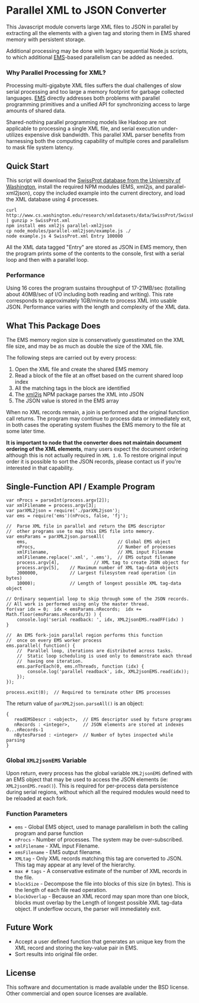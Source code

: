 # Parallel XML to JSON Converter

This Javascript module converts 
large XML files to JSON in parallel by extracting 
all the elements with a given tag
and storing them in EMS shared memory with persistent storage.

Additional processing may be done with legacy sequential Node.js scripts,
to which additional [EMS](https://github.com/SyntheticSemantics/ems)-based 
parallelism can be added as needed.


### Why Parallel Processing for XML? 
Processing multi-gigabyte XML files suffers the dual challenges
 of slow serial processing and too large a memory footprint
 for garbage collected languages.
[EMS](https://github.com/SyntheticSemantics/ems) directly addresses both problems
with parallel programming primitives and a unified API for 
synchronizing access to large amounts of shared data.

Shared-nothing parallel programming models like Hadoop are not
applicable to processing a single XML file, and serial execution
under-utilizes expensive disk bandwidth.  This parallel XML
parser benefits from harnessing both the computing capability of multiple
cores and parallelism to mask file system latency.


## Quick Start

This script will download the 
[SwissProt database from the University of Washington](http://www.cs.washington.edu/research/xmldatasets/www/repository.html#pir),
install the required NPM modules (EMS, xml2js, and parallel-xml2json),
copy the included example into the current directory,
and load the XML database using 4 processes.

```
curl http://www.cs.washington.edu/research/xmldatasets/data/SwissProt/SwissProt.xml.gz | gunzip > SwissProt.xml
npm install ems xml2js parallel-xml2json
cp node_modules/parallel-xml2json/example.js ./
node example.js 4 SwissProt.xml Entry 100000
```

All the XML data tagged "Entry" are stored as JSON in EMS memory,
then the program prints some of the contents to the console,
first with a serial loop and then with a parallel loop.


### Performance
Using 16 cores the program sustains throughput of 17-21MB/sec (totalling
about 40MB/sec of I/O including both reading and writing).  This rate
corresponds to approximately 1GB/minute to process XML into usable JSON.
Performance varies with the length and complexity of the XML data.

## What This Package Does

The EMS memory region size is conservatively guesstimated on the XML file size, 
and may be as much as double the size of the XML file.

The following steps are carried out by every process:
 
1. Open the XML file and create the shared EMS memory
1. Read a block of the file at an offset based on the current shared loop index
1. All the matching tags in the block are identified
1. The [xml2js](https://www.npmjs.org/package/xml2js) NPM package parses the XML into JSON
1. The JSON value is stored in the EMS array

When no XML records remain, a join is performed and the original
function call returns.  The program may continue to process data or
immediately exit, in both cases 
the operating system flushes the EMS memory to the file at some later time.


__It is important to node that the converter does not 
maintain document ordering of the XML elements__, 
many users expect the document ordering
although this is not actually required in `XML 1.0`.
To restore original input order it is possible to sort the 
JSON records,
please contact us if you're interested in that capability.


## Single-Function API / Example Program
```
var nProcs = parseInt(process.argv[2]);
var xmlFilename = process.argv[3];
var parXML2json = require('./parXML2json');
var ems = require('ems')(nProcs, false, 'fj');

//  Parse XML file in parallel and return the EMS descriptor
//  other programs use to map this EMS file into memory.
var emsParams = parXML2json.parseAll(
    ems,                                  // Global EMS object
    nProcs,                               // Number of processes
    xmlFilename,                          // XML input Filename
    xmlFilename.replace('.xml', '.ems'),  // EMS output filename
    process.argv[4],             // XML tag to create JSON object for
    process.argv[5],    // Maximum number of XML tag-data objects
    2000000,            // Largest filesystem read operation (in bytes)
    10000);             // Length of longest possible XML tag-data object

// Ordinary sequential loop to skip through some of the JSON records.
// All work is performed using only the master thread.
for(var idx = 0;  idx < emsParams.nRecords;  idx += Math.floor(emsParams.nRecords/3) ) {
    console.log('serial readback: ', idx, XML2jsonEMS.readFF(idx) )
}

//  An EMS fork-join parallel region performs this function
//  once on every EMS worker process
ems.parallel( function() {
    //  Parallel loop, iterations are distributed across tasks.
    //  Static loop scheduling is used only to demonstrate each thread
    //  having one iteration.
    ems.parForEach(0, ems.nThreads, function (idx) {
        console.log('parallel readback', idx, XML2jsonEMS.read(idx));
    });
});

process.exit(0);  // Required to terminate other EMS processes
```

The return value of `parXML2json.parseAll()` is an object:
```
{ 
   readEMSDescr : <object>,  // EMS descriptor used by future programs 
   nRecords : <integer>,     // JSON elements are stored at indexes 0...nRecords-1 
   nBytesParsed : <integer>  // Number of bytes inspected while parsing
}
```

### Global `XML2jsonEMS` Variable 
Upon return, every process has the global variable `XML2jsonEMS` defined with
an EMS object that may be used to access the JSON elements 
(ie: `XML2jsonEMS.read()`).
This is required for per-process data persistence during serial regions,
without which all the required modules would need to be reloaded at each fork.

### Function Parameters
* `ems` - Global EMS object, used to manage parallelism in both the calling program and parse function
* `nProcs` - Number of processes.  The system may be over-subscribed.
* `xmlFilename` - XML input Filename.
* `emsFilename` - EMS output filename.
* `XMLtag` - Only XML records matching this tag are converted to JSON.  This tag may appear at any level of the hierarchy.
* `max # tags` - A conservative estimate of the number of XML records in the file.
* `blockSize` - Decompose the file into blocks of this size (in bytes).  This is the length of each file read operation.
* `blockOverlap` - Because an XML record may span more than one block, blocks must overlap by
the Length of longest possible XML tag-data object.  If underflow occurs, the parser will immediately exit.


## Future Work
* Accept a user defined function that generates an unique key from the XML
  record and storing the key-value pair in EMS. 
* Sort results into original file order.


## License
This software and documentation is made available under the BSD license.
Other commercial and open source licenses are available.
